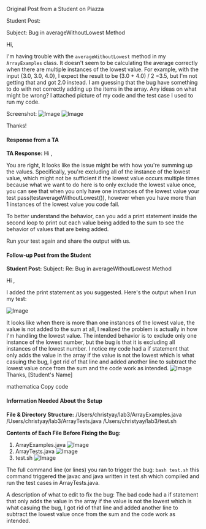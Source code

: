 Original Post from a Student on Piazza

Student Post:

Subject: Bug in averageWithoutLowest Method

Hi,

I'm having trouble with the `averageWithoutLowest` method in my `ArrayExamples` class. It doesn't seem to be calculating the average correctly when there are multiple instances of the lowest value. For example, with the input {3.0, 3.0, 4.0}, I expect the result to be (3.0 + 4.0) / 2 =3.5, but I'm not getting that and got 2.0 instead. I am guessing that the bug have something to do with not correctly adding up the items in the array. Any ideas on what might be wrong? I attached picture of my code and the test case I used to run my code.

Screenshot:
![Image](Lab5-4.jpg)
![Image](Lab5-1.jpg)


Thanks!



#### Response from a TA

**TA Response:**
Hi ,

You are right, It looks like the issue might be with how you're summing up the values. Specifically, you're excluding all of the instance of the lowest value, which might not be sufficient if the lowest value occurs multiple times because what we want to do here is to only exclude the lowest value once, you can see that when you only have one instances of the lowest value your test pass(testaverageWithoutLowest()), however when you have more than 1 instances of the lowest value you code fail.

To better understand the behavior, can you add a print statement inside the second loop to print out each value being added to the sum to see the behavior of values that are being added.

Run your test again and share the output with us.


#### Follow-up Post from the Student

**Student Post:**
Subject: Re: Bug in averageWithoutLowest Method

Hi ,

I added the print statement as you suggested. Here's the output when I run my test:

![Image](Lab5-2.jpg)

It looks like when there is more than one instances of the lowest value, the value is not added to the sum at all, I realized the problem is actually in how I'm handling the lowest value. The intended behavior is to exclude only one instance of the lowest number, but the bug is that it is excluding all instances of the lowest number. I notice my code had a if statement that only adds the value in the array if the value is not the lowest which is what casuing the bug, I got rid of that line and added another line to subtract the lowest value once from the sum and the code work as intended. 
![Image](Lab5-3.jpg)
Thanks,
[Student's Name]



mathematica
Copy code

#### Information Needed About the Setup

**File & Directory Structure:**
/Users/christyay/lab3/ArrayExamples.java
/Users/christyay/lab3/ArrayTests.java
/Users/christyay/lab3/test.sh




**Contents of Each File Before Fixing the Bug:**
1. ArrayExamples.java
![Image](Lab5-4.jpg)
3. ArrayTests.java
![Image](Lab5-5.jpg)
5. test.sh
![Image](Lab5-6.jpg)

The full command line (or lines) you ran to trigger the bug:
`bash test.sh` 
this command triggered the javac and java written in test.sh which compiled and run the test cases in ArrayTests.java.

A description of what to edit to fix the bug:
The bad code had a if statement that only adds the value in the array if the value is not the lowest which is what casuing the bug, I got rid of that line and added another line to subtract the lowest value once from the sum and the code work as intended. 
